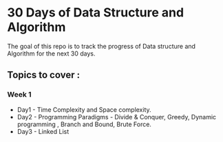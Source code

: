 # 30 Days of Data Structure and Algorithm

The goal of this repo is to track the progress of Data structure and Algorithm for the next 30 days.

## Topics to cover : 
  
   ### Week 1 
   * Day1  - Time Complexity and Space complexity. 
   * Day2 -  Programming Paradigms  - Divide & Conquer, Greedy, Dynamic programming , Branch and Bound, Brute Force. 
   * Day3 - Linked List  
